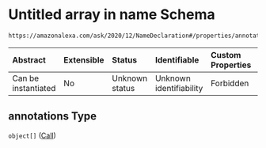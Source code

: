 # Untitled array in name Schema

```txt
https://amazonalexa.com/ask/2020/12/NameDeclaration#/properties/annotations
```



| Abstract            | Extensible | Status         | Identifiable            | Custom Properties | Additional Properties | Access Restrictions | Defined In                                                                         |
| :------------------ | :--------- | :------------- | :---------------------- | :---------------- | :-------------------- | :------------------ | :--------------------------------------------------------------------------------- |
| Can be instantiated | No         | Unknown status | Unknown identifiability | Forbidden         | Allowed               | none                | [NameDeclaration.json*](../../schemas/NameDeclaration.json "open original schema") |

## annotations Type

`object[]` ([Call](actiondeclaration-properties-annotations-call.md))
